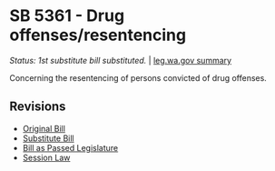 # SB 5361 - Drug offenses/resentencing
*Status: 1st substitute bill substituted.* | [leg.wa.gov summary](https://app.leg.wa.gov/billsummary?BillNumber=5361&Year=2021)

Concerning the resentencing of persons convicted of drug offenses.

## Revisions
* [Original Bill](1/)
* [Substitute Bill](S/)
* [Bill as Passed Legislature](S.PL/)
* [Session Law](S.SL/)